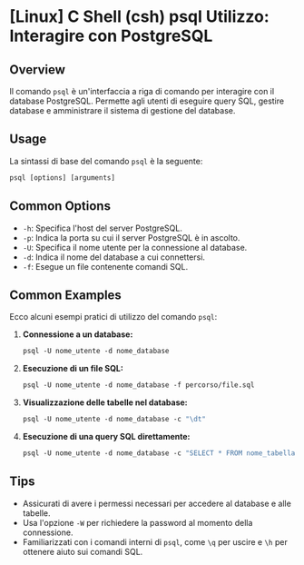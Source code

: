 # [Linux] C Shell (csh) psql Utilizzo: Interagire con PostgreSQL

## Overview
Il comando `psql` è un'interfaccia a riga di comando per interagire con il database PostgreSQL. Permette agli utenti di eseguire query SQL, gestire database e amministrare il sistema di gestione del database.

## Usage
La sintassi di base del comando `psql` è la seguente:

```csh
psql [options] [arguments]
```

## Common Options
- `-h`: Specifica l'host del server PostgreSQL.
- `-p`: Indica la porta su cui il server PostgreSQL è in ascolto.
- `-U`: Specifica il nome utente per la connessione al database.
- `-d`: Indica il nome del database a cui connettersi.
- `-f`: Esegue un file contenente comandi SQL.

## Common Examples
Ecco alcuni esempi pratici di utilizzo del comando `psql`:

1. **Connessione a un database:**
   ```csh
   psql -U nome_utente -d nome_database
   ```

2. **Esecuzione di un file SQL:**
   ```csh
   psql -U nome_utente -d nome_database -f percorso/file.sql
   ```

3. **Visualizzazione delle tabelle nel database:**
   ```csh
   psql -U nome_utente -d nome_database -c "\dt"
   ```

4. **Esecuzione di una query SQL direttamente:**
   ```csh
   psql -U nome_utente -d nome_database -c "SELECT * FROM nome_tabella;"
   ```

## Tips
- Assicurati di avere i permessi necessari per accedere al database e alle tabelle.
- Usa l'opzione `-W` per richiedere la password al momento della connessione.
- Familiarizzati con i comandi interni di `psql`, come `\q` per uscire e `\h` per ottenere aiuto sui comandi SQL.
